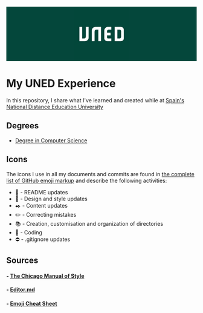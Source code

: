 ![](images/uned.jpg)
# My UNED Experience
In this repository, I share what I've learned and created while at [Spain's National Distance Education University](http://portal.uned.es/portal/page?_pageid=93,24305391&_dad=portal&_schema=PORTAL)

## Degrees
- [Degree in Computer Science](./cs/README.md)

## Icons
The icons I use in all my documents and commits are found in [the complete list of GitHub emoji markup](https://gist.github.com/rxaviers/7360908) and describe the following activities:

- :notebook: - README updates
- :art: - Design and style updates
- :black_nib: - Content updates
- :pencil2: - Correcting mistakes
- :books: - Creation, customisation and organization of directories
- :speech_balloon: - Coding
- :no_entry: - .gitignore updates

## Sources
#### - [The Chicago Manual of Style](https://www.chicagomanualofstyle.org/home.html)

#### - [Editor.md](https://pandao.github.io/editor.md/en.html)

#### - [Emoji Cheat Sheet](https://www.webfx.com/tools/emoji-cheat-sheet/)
